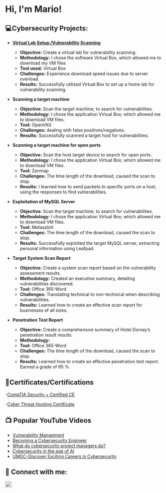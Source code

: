 <h1>Hi, I'm Mario! 

<h2>💻Cybersecurity Projects:</h2>

- [<b> Virtual Lab Setup /Vulnerability Scanning </b>](https://github.com/darknite222/Home-Lab-Set-up-Vulnerability-Scanning.git)

  - **Objective:** Create a virtual lab for vulnerability scanning.
  - **Methodology:** I chose the software Virtual Box, which allowed me to download my VM files
  - **Tool used:** Virtual Box
  - **Challenges:** Experience download speed issues due to server overload.  
  - **Results:** Successfully utilized Virtual Box to set up a home lab for vulnerability scanning. 
    
- <b>Scanning a target machine</b>
  
  - **Objective:** Scan the target machine; to search for vulnerabilities.
  - **Methodology:** I chose the application Virtual Box; which allowed me to download VM files.
  - **Tool:** OpenVAS
  - **Challenges:** dealing with false positives/negatives.
  - **Results:** Successfully scanned a target host for vulnerabilities.
    
- <b>Scanning a target machine for open ports</b>

  - **Objective:** Scan the host target device to search for open ports.
  - **Methodology:** I chose the application Virtual Box; which allowed me to download VM files.
  - **Tool:** Zenmap
  - **Challenges:** The time length of the download, caused the scan to stop.
  - **Results:** I learned how to send packets to specific ports on a host, using the responses to find vulnerabilities.
    
- <b> Exploitation of MySQL Server </b>

  - **Objective:** Scan the target machine; to search for vulnerabilities.
  - **Methodology:** I chose the application Virtual Box; which allowed me to download VM files.
  - **Tool:** Metasploit
  - **Challenges:** The time length of the download, caused the scan to stop.
  - **Results:** Successfully exploited the target MySQL server, extracting personal information using Leafpad. 

- <b>Target System Scan Report</b>

  - **Objective:** Create a system scan report based on the vulnerability assessment results.
  - **Methodology:** Created an executive summary, detailing vulnerabilities discovered.
  - **Tool:** Office 365-Word
  - **Challenges:** Translating technical to non-technical when describing vulnerabilities.
  - **Results:** Learned how to create an effective scan report for businesses of all sizes.
 
- <b> Penetration Test Report </b>

  - **Objective:** Create a comprehensive summary of Hotel Dorsey’s penetration result results.
  - **Methodology:**
  - **Tool:** Office 365-Word
  - **Challenges:** The time length of the download, caused the scan to stop.
  - **Results:** Learned how to create an effective penetration test report. Earned a grade of 95 %

<h2> 📑Certificates/Certifications </h2>

  -[CompTIA Security + Certified CE](https://acrobat.adobe.com/id/urn:aaid:sc:VA6C2:93fb1ac1-2392-48f2-8177-52ed6c55770e)
  
  -[Cyber Threat Hunting Certificate](https://acrobat.adobe.com/id/urn:aaid:sc:VA6C2:1ac5de6f-0c26-4c61-a4f1-cbc05e1b5e54)

<h2>📺 Popular YouTube Videos</h2>

- [Vulnerability Mangement](https://www.youtube.com/watch?v=FrnX28OgiJI&t=9s)
- [Becoming a Cybersecurity Engineer](https://www.youtube.com/watch?v=LKxLiBgLfIU)
- [What do cybersecurity project managers do?](https://www.youtube.com/watch?v=cUSjbw1tQNE)
- [Cybersecurity in the age of AI](https://www.youtube.com/watch?v=qVET1vD3NtQ)
- [UMGC-Discover Exciting Careers in Cybersecurity](https://www.youtube.com/watch?v=rPYUUR_IVTc)

<h2> 🔗 Connect with me:</h2>


[<img align="left" alt="Mario Wilson | LinkedIn" width="22px" src="https://cdn.jsdelivr.net/npm/simple-icons@v3/icons/linkedin.svg" />][linkedin]



[linkedin]: https://linkedin.com/in/mariowilson2023

<!--
**joshmadakor1/joshmadakor1** is a ✨ _special_ ✨ repository because its `README.md` (this file) appears on your GitHub profile.

Here are some ideas to get you started:

- 🔭 I’m currently working on ...
- 🌱 I’m currently learning ...
- 👯 I’m looking to collaborate on ...
- 🤔 I’m looking for help with ...
- 💬 Ask me about ...
- 📫 How to reach me: ...
- 😄 Pronouns: ...
- ⚡ Fun fact: ...
-->
